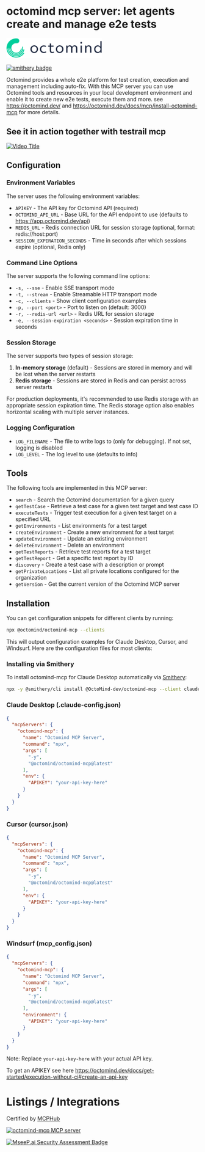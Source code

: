 # octomind mcp server: let agents create and manage e2e tests

<img src="images/light.png" alt="Octomind Logo" width="250">

[![smithery badge](https://smithery.ai/badge/@OctoMind-dev/octomind-mcp)](https://smithery.ai/server/@OctoMind-dev/octomind-mcp)

Octomind provides a whole e2e platform for test creation, execution and management including auto-fix.
With this MCP server you can use Octomind tools and resources in your local development environment and 
enable it to create new e2e tests, execute them and more. see https://octomind.dev/ and 
https://octomind.dev/docs/mcp/install-octomind-mcp for more details.

## See it in action together with testrail mcp

[![Video Title](https://img.youtube.com/vi/I7lc9I0S62Y/0.jpg)](https://www.youtube.com/watch?v=I7lc9I0S62Y)

## Configuration

### Environment Variables

The server uses the following environment variables:

- `APIKEY` - The API key for Octomind API (required)
- `OCTOMIND_API_URL` - Base URL for the API endpoint to use (defaults to https://app.octomind.dev/api)
- `REDIS_URL` - Redis connection URL for session storage (optional, format: redis://host:port)
- `SESSION_EXPIRATION_SECONDS` - Time in seconds after which sessions expire (optional, Redis only)

### Command Line Options

The server supports the following command line options:

- `-s, --sse` - Enable SSE transport mode
- `-t, --stream` - Enable Streamable HTTP transport mode
- `-c, --clients` - Show client configuration examples
- `-p, --port <port>` - Port to listen on (default: 3000)
- `-r, --redis-url <url>` - Redis URL for session storage
- `-e, --session-expiration <seconds>` - Session expiration time in seconds

### Session Storage

The server supports two types of session storage:

1. **In-memory storage** (default) - Sessions are stored in memory and will be lost when the server restarts
2. **Redis storage** - Sessions are stored in Redis and can persist across server restarts

For production deployments, it's recommended to use Redis storage with an appropriate session expiration time. The Redis storage option also enables horizontal scaling with multiple server instances.

### Logging Configuration

- `LOG_FILENAME` - The file to write logs to (only for debugging). If not set, logging is disabled
- `LOG_LEVEL` - The log level to use (defaults to info)

## Tools

The following tools are implemented in this MCP server:

- `search` - Search the Octomind documentation for a given query
- `getTestCase` - Retrieve a test case for a given test target and test case ID
- `executeTests` - Trigger test execution for a given test target on a specified URL
- `getEnvironments` - List environments for a test target
- `createEnvironment` - Create a new environment for a test target
- `updateEnvironment` - Update an existing environment
- `deleteEnvironment` - Delete an environment
- `getTestReports` - Retrieve test reports for a test target
- `getTestReport` - Get a specific test report by ID
- `discovery` - Create a test case with a description or prompt
- `getPrivateLocations` - List all private locations configured for the organization
- `getVersion` - Get the current version of the Octomind MCP server

## Installation

You can get configuration snippets for different clients by running:

```bash
npx @octomind/octomind-mcp --clients
```

This will output configuration examples for Claude Desktop, Cursor, and Windsurf. Here are the configuration files for most clients:

### Installing via Smithery

To install octomind-mcp for Claude Desktop automatically via [Smithery](https://smithery.ai/server/@OctoMind-dev/octomind-mcp):

```bash
npx -y @smithery/cli install @OctoMind-dev/octomind-mcp --client claude
```

### Claude Desktop (.claude-config.json)
```json
{
  "mcpServers": {
    "octomind-mcp": {
      "name": "Octomind MCP Server",
      "command": "npx",
      "args": [
        "-y",
        "@octomind/octomind-mcp@latest"
      ],
      "env": {
        "APIKEY": "your-api-key-here"
      }
    }
  }
}
```

### Cursor (cursor.json)
```json
{
  "mcpServers": {
    "octomind-mcp": {
      "name": "Octomind MCP Server",
      "command": "npx",
      "args": [
        "-y",
        "@octomind/octomind-mcp@latest"
      ],
      "env": {
        "APIKEY": "your-api-key-here"
      }
    }
  }
}
```

### Windsurf (mcp_config.json)
```json
{
  "mcpServers": {
    "octomind-mcp": {
      "name": "Octomind MCP Server",
      "command": "npx",
      "args": [
        "-y",
        "@octomind/octomind-mcp@latest"
      ],
      "environment": {
        "APIKEY": "your-api-key-here"
      }
    }
  }
}
```

Note: Replace `your-api-key-here` with your actual API key.

To get an APIKEY see here https://octomind.dev/docs/get-started/execution-without-ci#create-an-api-key

# Listings / Integrations

Certified by [MCPHub](https://mcphub.com/mcp-servers/octomind-dev/octomind-mcp)

<a href="https://glama.ai/mcp/servers/@OctoMind-dev/octomind-mcp">
  <img width="380" height="200" src="https://glama.ai/mcp/servers/@OctoMind-dev/octomind-mcp/badge" alt="octomind-mcp MCP server" />
</a>

[![MseeP.ai Security Assessment Badge](https://mseep.net/pr/octomind-dev-octomind-mcp-badge.png)](https://mseep.ai/app/octomind-dev-octomind-mcp)

